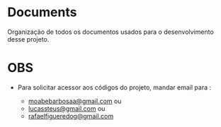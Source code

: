 # Documents

Organização de todos os documentos usados para o desenvolvimento desse projeto.

# OBS

* Para solicitar acessor aos códigos do projeto, mandar email para :

  * moabebarbosaa@gmail.com ou
  * lucassteus@gmail.com ou
  * rafaelfigueredog@gmail.com
